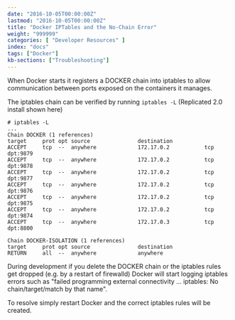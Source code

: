 ```yaml
---
date: "2016-10-05T00:00:00Z"
lastmod: "2016-10-05T00:00:00Z"
title: "Docker IPTables and the No-Chain Error"
weight: "999999"
categories: [ "Developer Resources" ]
index: "docs"
tags: ["Docker"]
kb-sections: ["Troubleshooting"]
---
```


When Docker starts it registers a DOCKER chain into iptables to allow communication between ports exposed on the containers it manages.

The iptables chain can be verified by running `iptables -L` (Replicated 2.0 install shown here)

```
# iptables -L
...
Chain DOCKER (1 references)
target     prot opt source               destination
ACCEPT     tcp  --  anywhere             172.17.0.2           tcp dpt:9879
ACCEPT     tcp  --  anywhere             172.17.0.2           tcp dpt:9878
ACCEPT     tcp  --  anywhere             172.17.0.2           tcp dpt:9877
ACCEPT     tcp  --  anywhere             172.17.0.2           tcp dpt:9876
ACCEPT     tcp  --  anywhere             172.17.0.2           tcp dpt:9875
ACCEPT     tcp  --  anywhere             172.17.0.2           tcp dpt:9874
ACCEPT     tcp  --  anywhere             172.17.0.3           tcp dpt:8800

Chain DOCKER-ISOLATION (1 references)
target     prot opt source               destination
RETURN     all  --  anywhere             anywhere
```

During development if you delete the DOCKER chain or the iptables rules get dropped (e.g. by a restart of firewalld) Docker will start logging iptables errors such as "failed programming external connectivity ... iptables: No chain/target/match by that name".

To resolve simply restart Docker and the correct iptables rules will be created.
